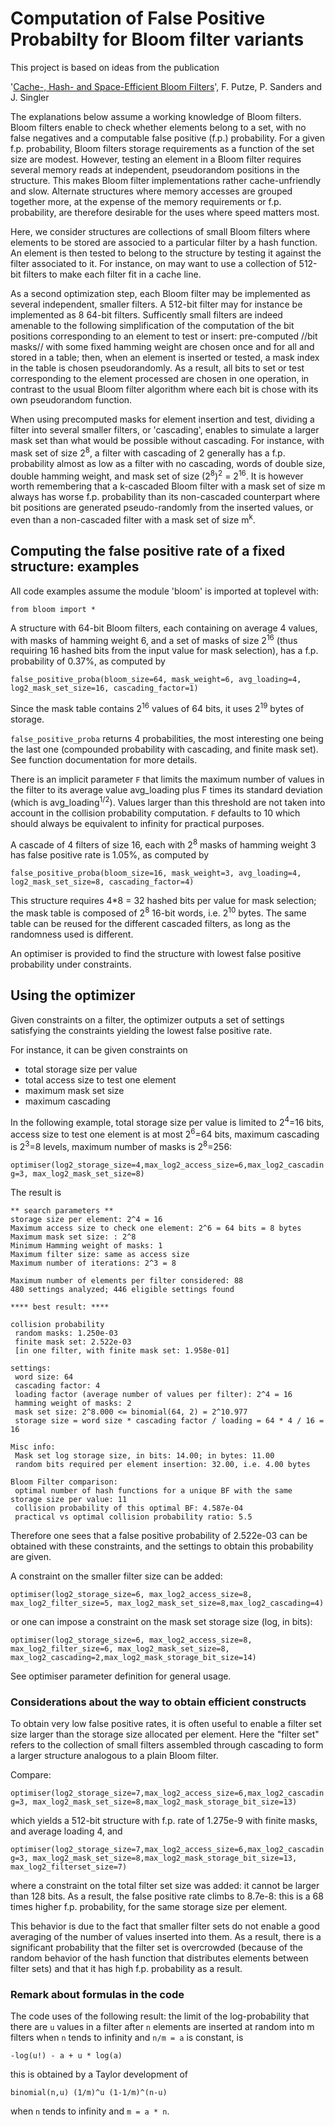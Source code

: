 # Computation of False Positive Probabilty for Bloom filter variants

This project is based on ideas from the publication

'[Cache-, Hash- and Space-Efficient Bloom Filters](http://algo2.iti.kit.edu/documents/cacheefficientbloomfilters-jea.pdf)', F. Putze, P. Sanders and J. Singler

The explanations below assume a working knowledge of Bloom filters. Bloom filters enable to check whether elements belong to a set, with no false negatives and a computable false positive (f.p.) probability.  For a given f.p. probability, Bloom filters storage requirements as a function of the set size are modest. However, testing an element in a Bloom filter requires several memory reads at independent, pseudorandom positions in the structure. This makes Bloom filter implementations rather cache-unfriendly and slow. Alternate structures where memory accesses are grouped together more, at the expense of the memory requirements or f.p. probability, are therefore desirable for the uses where speed matters most. 

Here, we consider structures are collections of small Bloom filters where elements to be stored are associed to a particular filter by a hash function. An element is then tested to belong to the structure by testing it against the filter associated to it. For instance, on may want to use a collection of 512-bit filters to make each filter fit in a cache line. 
 
As a second optimization step, each Bloom filter may be implemented as several independent, smaller filters. A 512-bit filter may for instance be implemented as 8 64-bit filters. Sufficently small filters are indeed amenable to the following simplification of the computation of the bit positions corresponding to an element to test or insert: pre-computed //bit masks// with some fixed hamming weight are chosen once and for all and stored in a table; then, when an element is inserted or tested,  a mask index in the table is chosen pseudorandomly. As a result, all bits to set or test corresponding to the element processed are chosen in one operation, in contrast to the usual Bloom filter algorithm where each bit is chose with its own pseudorandom function.

When using precomputed masks for element insertion and test, dividing a filter into several smaller filters, or 'cascading', enables to simulate a larger mask set than what would be possible without cascading. For instance, with mask set of size 2<sup>8</sup>, a filter with cascading of 2 generally has a f.p. probability almost as low as a filter with no cascading, words of double size, double hamming weight, and mask set of size (2<sup>8</sup>)<sup>2</sup> = 2<sup>16</sup>. It is however worth remembering that a k-cascaded Bloom filter with a mask set of size m always has worse f.p. probability than its non-cascaded counterpart where bit positions are generated pseudo-randomly from the inserted values, or even than a non-cascaded filter with a mask set of size m<sup>k</sup>.

## Computing the false positive rate of a fixed structure: examples

All code examples assume the module 'bloom' is imported at toplevel with:

```from bloom import *```

A structure with 64-bit Bloom filters, each containing on average 4 values, with masks of hamming weight 6, and a set of masks of size 2<sup>16</sup> (thus requiring 16 hashed bits from the input value for mask selection), has a f.p. probability of 0.37%, as computed by

```false_positive_proba(bloom_size=64, mask_weight=6, avg_loading=4, log2_mask_set_size=16, cascading_factor=1)```

Since the mask table contains 2<sup>16</sup> values of 64 bits, it uses 2<sup>19</sup> bytes of storage.

`false_positive_proba` returns 4 probabilities, the most interesting one being the last one (compounded probability with cascading, and finite mask set). See function documentation for more details.

There is an implicit parameter `F` that limits the maximum number of values in the filter to its average value avg_loading plus F times its standard deviation (which is avg_loading<sup>1/2</sup>). Values larger than this threshold are not taken into account in the collision probability computation. `F` defaults to 10 which should always be equivalent to infinity for practical purposes.

A cascade of 4 filters of size 16, each with 2<sup>8</sup> masks of hamming weight 3 has false positive rate is 1.05%, as computed by

```false_positive_proba(bloom_size=16, mask_weight=3, avg_loading=4, log2_mask_set_size=8, cascading_factor=4)```

This structure requires 4\*8 = 32 hashed bits per value for mask selection; the mask table is composed of 2<sup>8</sup> 16-bit words, i.e. 2<sup>10</sup> bytes. The same table can be reused for the different cascaded filters, as long as the randomness used is different.

An optimiser is provided to find the structure with lowest false positive probability under constraints.

## Using the optimizer

Given constraints on a filter, the optimizer outputs a set of settings satisfying the constraints yielding the lowest false positive rate.

For instance, it can be given constraints on

 - total storage size per value
 - total access size to test one element
 - maximum mask set size
 - maximum cascading

In the following example, total storage size per value is limited to 2<sup>4</sup>=16 bits, access size to test one element is at most 2<sup>6</sup>=64 bits, maximum cascading is 2<sup>3</sup>=8 levels, maximum number of masks is 2<sup>8</sup>=256:

```optimiser(log2_storage_size=4,max_log2_access_size=6,max_log2_cascading=3, max_log2_mask_set_size=8)```

The result is

```
** search parameters **
storage size per element: 2^4 = 16
Maximum access size to check one element: 2^6 = 64 bits = 8 bytes
Maximum mask set size: : 2^8
Minimum Hamming weight of masks: 1
Maximum filter size: same as access size
Maximum number of iterations: 2^3 = 8

Maximum number of elements per filter considered: 88
480 settings analyzed; 446 eligible settings found

**** best result: ****

collision probability
 random masks: 1.250e-03
 finite mask set: 2.522e-03
 [in one filter, with finite mask set: 1.958e-01]

settings:
 word size: 64
 cascading factor: 4
 loading factor (average number of values per filter): 2^4 = 16
 hamming weight of masks: 2
 mask set size: 2^8.000 <= binomial(64, 2) = 2^10.977
 storage size = word size * cascading factor / loading = 64 * 4 / 16 = 16

Misc info:
 Mask set log storage size, in bits: 14.00; in bytes: 11.00
 random bits required per element insertion: 32.00, i.e. 4.00 bytes

Bloom Filter comparison:
 optimal number of hash functions for a unique BF with the same storage size per value: 11
 collision probability of this optimal BF: 4.587e-04
 practical vs optimal collision probability ratio: 5.5
```

Therefore one sees that a false positive probability of 2.522e-03 can be obtained with these constraints, and the settings to obtain this probability are given.

A constraint on the smaller filter size can be added:

```optimiser(log2_storage_size=6, max_log2_access_size=8, max_log2_filter_size=5, max_log2_mask_set_size=8,max_log2_cascading=4)```

or one can impose a constraint on the mask set storage size (log, in bits):

```optimiser(log2_storage_size=6, max_log2_access_size=8, max_log2_filter_size=6, max_log2_mask_set_size=8, max_log2_cascading=2,max_log2_mask_storage_bit_size=14)```

See optimiser parameter definition for general usage.

### Considerations about the way to obtain efficient constructs

To obtain very low false positive rates, it is often useful to enable a filter set size larger than the storage size allocated per element. Here the "filter set" refers to the collection of small filters assembled through cascading to form a larger structure analogous to a plain Bloom filter.

Compare:

```optimiser(log2_storage_size=7,max_log2_access_size=6,max_log2_cascading=3, max_log2_mask_set_size=8,max_log2_mask_storage_bit_size=13)```

which yields a 512-bit structure with f.p. rate of 1.275e-9 with finite masks, and average loading 4, and

```optimiser(log2_storage_size=7,max_log2_access_size=6,max_log2_cascading=3, max_log2_mask_set_size=8,max_log2_mask_storage_bit_size=13, max_log2_filterset_size=7)```

where a constraint on the total filter set size was added: it cannot be larger than 128 bits. As a result, the false positive rate climbs to 8.7e-8: this is a 68 times higher f.p. probability, for the same storage size per element.

This behavior is due to the fact that smaller filter sets do not enable a good averaging of the number of values inserted into them. As a result, there is a significant probability that the filter set is overcrowded (because of the random behavior of the hash function that distributes elements between filter sets) and that it has high f.p. probability as a result. 

### Remark about formulas in the code

The code uses of the following result: the limit of the log-probability that there are `u` values in a filter after `n` elements are inserted at random into m filters when `n` tends to infinity and `n/m = a` is constant, is

`-log(u!) - a + u * log(a)`

this is obtained by a Taylor development of 

`binomial(n,u) (1/m)^u (1-1/m)^(n-u)`

when `n` tends to infinity and `m = a * n`.
